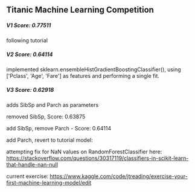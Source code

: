 ## Titanic Machine Learning Competition

##### V1 Score: 0.77511
following tutorial

##### V2 Score: 0.64114
implemented sklearn.ensembleHistGradientBoostingClassifier(), using ['Pclass', 'Age', 'Fare'] as features and performing a single fit.

##### V3 Score: 0.62918
adds SibSp and Parch as parameters

removed SibSp, Score: 0.63875

add SibSp, remove Parch - Score: 0.64114

add Parch, revert to tutorial model: 

attempting fix for NaN values on RandomForestClassifier here: https://stackoverflow.com/questions/30317119/classifiers-in-scikit-learn-that-handle-nan-null

current exercise: https://www.kaggle.com/code/jtreading/exercise-your-first-machine-learning-model/edit

